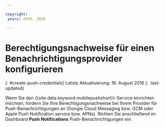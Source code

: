```yaml
---

copyright:
 years: 2015, 2016

---
```

# Berechtigungsnachweise für einen Benachrichtigungsprovider konfigurieren
{: #create-push-credentials}
Letzte Aktualisierung: 16. August 2016
{: .last-updated}

Wenn Sie den {{site.data.keyword.mobilepushshort}}-Service einrichten möchten, fordern Sie Ihre Berechtigungsnachweise bei Ihrem Provider für Push-Benachrichtigungen an (Google Cloud Messaging bzw. GCM oder Apple Push Notification service bzw. APNs). Richten Sie anschließend im Dashboard **Push Notifications** Push-Benachrichtigungen ein.
